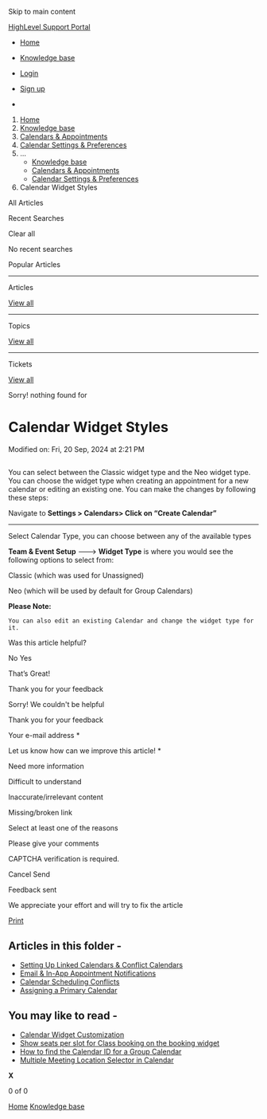 Skip to main content

[ HighLevel Support Portal ](https://help.gohighlevel.com)

  * [ Home ](/support/home)
  * [ Knowledge base ](/support/solutions)

  * [Login](/support/login)
  * [Sign up](/support/signup)
  * 

  1. [Home](/support/home)
  2. [Knowledge base](/support/solutions)
  3. [Calendars & Appointments](/support/solutions/48000449585)
  4. [Calendar Settings & Preferences](/support/solutions/folders/155000000688)
  5. ... 
     * [Knowledge base](/support/solutions)
     * [Calendars & Appointments](/support/solutions/48000449585)
     * [Calendar Settings & Preferences](/support/solutions/folders/155000000688)
  6. Calendar Widget Styles

All  Articles 

Recent Searches

Clear all

No recent searches

Popular Articles

* * *

Articles

[View all](/support/search/solutions)

* * *

Topics

[View all](/support/search/topics)

* * *

Tickets

[View all](/support/search/tickets)

Sorry! nothing found for   

# Calendar Widget Styles

Modified on: Fri, 20 Sep, 2024 at 2:21 PM

## 

You can select between the Classic widget type and the Neo widget type. You can choose the widget type when creating an appointment for a new calendar or editing an existing one. You can make the changes by following these steps:

Navigate to **Settings > Calendars> **Click on**  “Create Calendar”**

****  

Select Calendar Type, you can choose between any of the available types  

**Team & Event Setup** —--> **Widget Type** is where you would see the following options to select from:

Classic (which was used for Unassigned)

Neo (which will be used by default for Group Calendars)  

**Please Note:**

    You can also edit an existing Calendar and change the widget type for it.

Was this article helpful?

No  Yes 

That’s Great!

Thank you for your feedback

Sorry! We couldn't be helpful

Thank you for your feedback

Your e-mail address *

Let us know how can we improve this article! *

Need more information 

Difficult to understand 

Inaccurate/irrelevant content 

Missing/broken link 

Select at least one of the reasons 

Please give your comments 

CAPTCHA verification is required. 

Cancel  Send 

Feedback sent

We appreciate your effort and will try to fix the article

[Print](javascript:print\(\))

## Articles in this folder -

  * [Setting Up Linked Calendars & Conflict Calendars](/support/solutions/articles/155000002374-setting-up-linked-calendars-conflict-calendars)
  * [Email & In-App Appointment Notifications](/support/solutions/articles/155000003441-email-in-app-appointment-notifications)
  * [Calendar Scheduling Conflicts](/support/solutions/articles/155000003548-calendar-scheduling-conflicts)
  * [Assigning a Primary Calendar](/support/solutions/articles/155000002263-assigning-a-primary-calendar)

## You may like to read -

  * [Calendar Widget Customization](/support/solutions/articles/155000001529-calendar-widget-customization)
  * [Show seats per slot for Class booking on the booking widget](/support/solutions/articles/155000000956-show-seats-per-slot-for-class-booking-on-the-booking-widget)
  * [How to find the Calendar ID for a Group Calendar](/support/solutions/articles/48001207671-how-to-find-the-calendar-id-for-a-group-calendar)
  * [Multiple Meeting Location Selector in Calendar](/support/solutions/articles/155000002706-multiple-meeting-location-selector-in-calendar)

**X**

0 of 0 []()

[Home](/support/home) [Knowledge base](/support/solutions)
